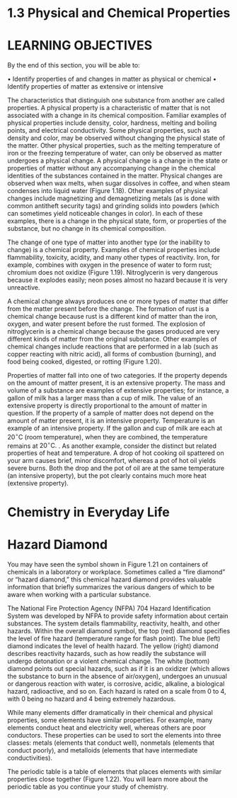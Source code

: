 # 1.3 Physical and Chemical Properties

# LEARNING OBJECTIVES

By the end of this section, you will be able to:

• Identify properties of and changes in matter as physical or chemical • Identify properties of matter as extensive or intensive

The characteristics that distinguish one substance from another are called properties. A physical property is a characteristic of matter that is not associated with a change in its chemical composition. Familiar examples of physical properties include density, color, hardness, melting and boiling points, and electrical conductivity. Some physical properties, such as density and color, may be observed without changing the physical state of the matter. Other physical properties, such as the melting temperature of iron or the freezing temperature of water, can only be observed as matter undergoes a physical change. A physical change is a change in the state or properties of matter without any accompanying change in the chemical identities of the substances contained in the matter. Physical changes are observed when wax melts, when sugar dissolves in coffee, and when steam condenses into liquid water (Figure 1.18). Other examples of physical changes include magnetizing and demagnetizing metals (as is done with common antitheft security tags) and grinding solids into powders (which can sometimes yield noticeable changes in color). In each of these examples, there is a change in the physical state, form, or properties of the substance, but no change in its chemical composition.

The change of one type of matter into another type (or the inability to change) is a chemical property. Examples of chemical properties include flammability, toxicity, acidity, and many other types of reactivity. Iron, for example, combines with oxygen in the presence of water to form rust; chromium does not oxidize (Figure 1.19). Nitroglycerin is very dangerous because it explodes easily; neon poses almost no hazard because it is very unreactive.

A chemical change always produces one or more types of matter that differ from the matter present before the change. The formation of rust is a chemical change because rust is a different kind of matter than the iron, oxygen, and water present before the rust formed. The explosion of nitroglycerin is a chemical change because the gases produced are very different kinds of matter from the original substance. Other examples of chemical changes include reactions that are performed in a lab (such as copper reacting with nitric acid), all forms of combustion (burning), and food being cooked, digested, or rotting (Figure 1.20).

Properties of matter fall into one of two categories. If the property depends on the amount of matter present, it is an extensive property. The mass and volume of a substance are examples of extensive properties; for instance, a gallon of milk has a larger mass than a cup of milk. The value of an extensive property is directly proportional to the amount of matter in question. If the property of a sample of matter does not depend on the amount of matter present, it is an intensive property. Temperature is an example of an intensive property. If the gallon and cup of milk are each at $2 0 { } ^ { \circ } \mathrm { C }$ (room temperature), when they are combined, the temperature remains at $2 0 { } ^ { \circ } \mathrm { C } .$ . As another example, consider the distinct but related properties of heat and temperature. A drop of hot cooking oil spattered on your arm causes brief, minor discomfort, whereas a pot of hot oil yields severe burns. Both the drop and the pot of oil are at the same temperature (an intensive property), but the pot clearly contains much more heat (extensive property).

# Chemistry in Everyday Life

# Hazard Diamond

You may have seen the symbol shown in Figure 1.21 on containers of chemicals in a laboratory or workplace. Sometimes called a “fire diamond” or “hazard diamond,” this chemical hazard diamond provides valuable information that briefly summarizes the various dangers of which to be aware when working with a particular substance.

The National Fire Protection Agency (NFPA) 704 Hazard Identification System was developed by NFPA to provide safety information about certain substances. The system details flammability, reactivity, health, and other hazards. Within the overall diamond symbol, the top (red) diamond specifies the level of fire hazard (temperature range for flash point). The blue (left) diamond indicates the level of health hazard. The yellow (right) diamond describes reactivity hazards, such as how readily the substance will undergo detonation or a violent chemical change. The white (bottom) diamond points out special hazards, such as if it is an oxidizer (which allows the substance to burn in the absence of air/oxygen), undergoes an unusual or dangerous reaction with water, is corrosive, acidic, alkaline, a biological hazard, radioactive, and so on. Each hazard is rated on a scale from 0 to 4, with 0 being no hazard and 4 being extremely hazardous.

While many elements differ dramatically in their chemical and physical properties, some elements have similar properties. For example, many elements conduct heat and electricity well, whereas others are poor conductors. These properties can be used to sort the elements into three classes: metals (elements that conduct well), nonmetals (elements that conduct poorly), and metalloids (elements that have intermediate conductivities).

The periodic table is a table of elements that places elements with similar properties close together (Figure 1.22). You will learn more about the periodic table as you continue your study of chemistry.